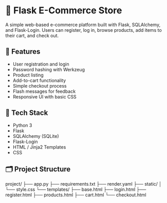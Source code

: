 # 🛒 Flask E-Commerce Store

A simple web-based e-commerce platform built with Flask, SQLAlchemy, and Flask-Login. Users can register, log in, browse products, add items to their cart, and check out.

## 🚀 Features

- User registration and login
- Password hashing with Werkzeug
- Product listing
- Add-to-cart functionality
- Simple checkout process
- Flash messages for feedback
- Responsive UI with basic CSS

## 🧰 Tech Stack

- Python 3
- Flask
- SQLAlchemy (SQLite)
- Flask-Login
- HTML / Jinja2 Templates
- CSS

## 🗂️ Project Structure

project/
├── app.py
├── requirements.txt
├── render.yaml
├── static/
│ └── style.css
└── templates/
├── base.html
├── login.html
├── register.html
├── products.html
├── cart.html
└── checkout.html

